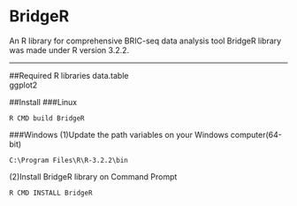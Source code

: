 # BridgeR
An R library for comprehensive BRIC-seq data analysis tool
BridgeR library was made under R version 3.2.2.
***
##Required R libraries
data.table  
ggplot2  

##Install
###Linux
```
R CMD build BridgeR
```
###Windows
(1)Update the path variables on your Windows computer(64-bit)
```
C:\Program Files\R\R-3.2.2\bin
```
(2)Install BridgeR library on Command Prompt
```
R CMD INSTALL BridgeR
```
